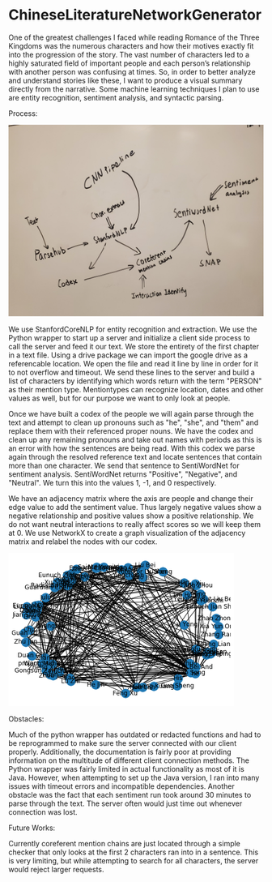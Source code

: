 # ChineseLiteratureNetworkGenerator

One of the greatest challenges I faced while reading Romance of the Three Kingdoms was the numerous characters and how their motives exactly fit into the progression of the story. The vast number of characters led to a highly saturated field of important people and each person’s relationship with another person was confusing at times. So, in order to better analyze and understand stories like these, I want to produce a visual summary directly from the narrative. Some machine learning techniques I plan to use are entity recognition, sentiment analysis, and syntactic parsing. 

Process:

![Process Visualization](process.jpg)

We use StanfordCoreNLP for entity recognition and extraction. We use the Python wrapper to start up a server and initialize a client side process to call the server and feed it our text. We store the entirety of the first chapter in a text file. Using a drive package we can import the google drive as a referencable location. We open the file and read it line by line in order for it to not overflow and timeout. We send these lines to the server and build a list of characters by identifying which words return with the term "PERSON" as their mention type. Mentiontypes can recognize location, dates and other values as well, but for our purpose we want to only look at people. 

Once we have built a codex of the people we will again parse through the text and attempt to clean up pronouns such as "he", "she", and "them" and replace them with their referenced proper nouns. We have the codex and clean up any remaining pronouns and take out names with periods as this is an error with how the sentences are being read. 
With this codex we parse again through the resolved reference text and locate sentences that contain more than one character. We send that sentence to SentiWordNet for sentiment analysis. SentiWordNet returns "Positive", "Negative", and "Neutral". We turn this into the values 1, -1, and 0 respectively. 

We have an adjacency matrix where the axis are people and change their edge value to add the sentiment value. Thus largely negative values show a negative relationship and positive values show a positive relationship. We do not want neutral interactions to really affect scores so we will keep them at 0. We use NetworkX to create a graph visualization of the adjacency matrix and relabel the nodes with our codex. 

![Chapter 1 Graph](ch1graph.png)

Obstacles:

Much of the python wrapper has outdated or redacted functions and had to be reprogrammed to make sure the server connected with our client properly. Additionally, the documentation is fairly poor at providing information on the multitude of different client connection methods. The Python wrapper was fairly limited in actual functionality as most of it is Java. However, when attempting to set up the Java version, I ran into many issues with timeout errors and incompatible dependencies. Another obstacle was the fact that each sentiment run took around 30 minutes to parse through the text. The server often would just time out whenever connection was lost. 

Future Works:

Currently coreferent mention chains are just located through a simple checker that only looks at the first 2 characters ran into in a sentence. This is very limiting, but while attempting to search for all characters, the server would reject larger requests. 
